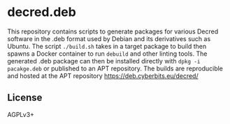 # decred.deb

This repository contains scripts to generate packages for various Decred software in the .deb format used by Debian and its derivatives such as Ubuntu.
The script `./build.sh` takes in a target package to build then spawns a Docker container to run `debuild` and other linting tools.
The generated .deb package can then be installed directly with `dpkg -i pacakge.deb` or published to an APT repository.
The builds are reproducible and hosted at the APT repository https://deb.cyberbits.eu/decred/

## License

AGPLv3+
